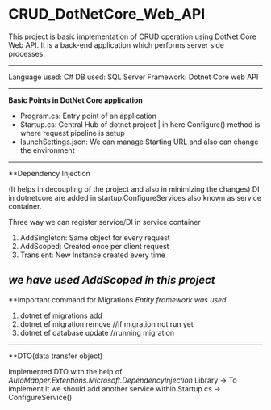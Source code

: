 # CRUD_DotNetCore_Web_API
This project is basic implementation of CRUD operation using DotNet Core Web API. It is a back-end application which performs server side processes.

------------------------------------------------------------------------------------------------------------------------------------------------------------------------------------------------

Language used: C#
DB used: SQL Server
Framework: Dotnet Core web API

------------------------------------------------------------------------------------------------------------------------------------------------------------------------------------------------

**Basic Points in DotNet Core application**
 - Program.cs: Entry point of an application
 - Startup.cs: Central Hub of dotnet project  |  in here Configure() method is where request pipeline is setup
 - launchSettings.json: We can manage Starting URL and also can change the environment
------------------------------------------------------------------------------------------------------------------------------------------------------------------------------------------------

**Dependency Injection

(It helps in decoupling of the project and also in minimizing the changes)
DI in dotnetcore are added in startup.ConfigureServices also known as service container.

Three way we can register service/DI in service container
1. AddSingleton: Same object for every request
2. AddScoped: Created once per client request
3. Transient: New Instance created every time

_we have used AddScoped in this project_
------------------------------------------------------------------------------------------------------------------------------------------------------------------------------------------------

**Important command for Migrations
_Entity framework was used_

1. dotnet ef migrations add <migration name>
2. dotnet ef migration remove //if migration not run yet
3. dotnet ef database update //running migration
  ------------------------------------------------------------------------------------------------------------------------------------------------------------------------------------------------
  
**DTO(data transfer object)

Implemented DTO with the help of
_AutoMapper.Extentions.Microsoft.DependencyInjection_ Library
  -> To implement it we should add another service within Startup.cs -> ConfigureService()
